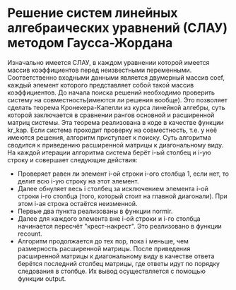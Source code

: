 # Решение систем линейных алгебраических уравнений (СЛАУ) методом Гаусса-Жордана

Изначально имеется СЛАУ, в каждом уравнении которой имеется массив коэффициентов перед неизвестными переменными.
Соответственно входными данными является двумерный массив coef, каждый элемент которого представляет собой такой массив коэффициентов.
До начала поиска решений необходимо проверить систему на совместность(имеются ли решения вообще). 
Это позволяет сделать теорема Кронекера-Капелли из курса линейной алгебры, суть которой заключается в сравнении рангов основной и расширенной матриц системы.
Эта теорема реализована в коде в качестве функции kr_kap.
Если система проходит проверку на совместность, т.е. у неё имеются решения, алгоритм приступает к поиску.
Суть алгоритма сводится к приведению расширенной матрицы к диагональному виду.
На каждой итерации алгоритма система берёт i-ый столбец и i-ую строку и совершает следующие действия:
- Проверяет равен ли элемент i-ой строки i-ого столбца 1, если нет, то делит всю i-ую строку на этот элемент.
- Далее обнуляет весь i столбец за исключением элемента i-ой строки i-го столбца (того, который стоит на главной диагонали). При этом i-ая строка остаётся неизменной.
- Первые два пункта реализованы в функции normir.
- Далее для каждого элемента вне i-ой строки и i-го столбца начинается пересчёт "крест-накрест". Это реализовано в функции recount.
- Алгоритм продолжается до тех пор, пока i меньше, чем размерность расширенной матрицы.
После приведения расширенной матрицы к диагональному виду в качестве ответа берётся последний столбец матрицы, где ответы идут по порядку следования в столбце.
Их вывод осуществляется с помощью функции output.
